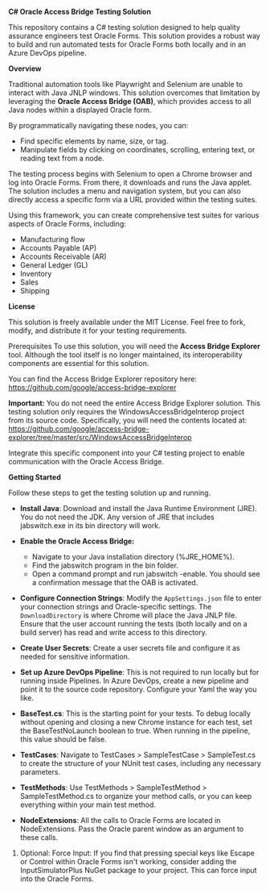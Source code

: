 **C# Oracle Access Bridge Testing Solution**

This repository contains a C# testing solution designed to help quality assurance engineers test Oracle Forms. This solution provides a robust way to build and run automated tests for Oracle Forms both locally and in an Azure DevOps pipeline.

**Overview**

Traditional automation tools like Playwright and Selenium are unable to interact with Java JNLP windows. This solution overcomes that limitation by leveraging the **Oracle Access Bridge (OAB)**, which provides access to all Java nodes within a displayed Oracle form.

By programmatically navigating these nodes, you can:

* Find specific elements by name, size, or tag.
* Manipulate fields by clicking on coordinates, scrolling, entering text, or reading text from a node.

The testing process begins with Selenium to open a Chrome browser and log into Oracle Forms. From there, it downloads and runs the Java applet. The solution includes a menu and navigation system, but you can also directly access a specific form via a URL provided within the testing suites.

Using this framework, you can create comprehensive test suites for various aspects of Oracle Forms, including:
* Manufacturing flow
* Accounts Payable (AP)
* Accounts Receivable (AR)
* General Ledger (GL)
* Inventory
* Sales
* Shipping

**License**

This solution is freely available under the MIT License. Feel free to fork, modify, and distribute it for your testing requirements.

Prerequisites
To use this solution, you will need the **Access Bridge Explorer** tool. Although the tool itself is no longer maintained, its interoperability components are essential for this solution.

You can find the Access Bridge Explorer repository here:
<br>https://github.com/google/access-bridge-explorer

**Important:** You do not need the entire Access Bridge Explorer solution. This testing solution only requires the WindowsAccessBridgeInterop project from its source code. Specifically, you will need the contents located at:
<br>https://github.com/google/access-bridge-explorer/tree/master/src/WindowsAccessBridgeInterop

Integrate this specific component into your C# testing project to enable communication with the Oracle Access Bridge.

**Getting Started**

Follow these steps to get the testing solution up and running.

* **Install Java**: Download and install the Java Runtime Environment (JRE). You do not need the JDK. Any version of JRE that includes jabswitch.exe in its bin directory will work.

* **Enable the Oracle Access Bridge:**
  - Navigate to your Java installation directory (%JRE_HOME%).
  - Find the jabswitch program in the bin folder.
  - Open a command prompt and run jabswitch -enable. You should see a confirmation message that the OAB is activated.

* **Configure Connection Strings**: Modify the `AppSettings.json` file to enter your connection strings and Oracle-specific settings. The `DownloadDirectory` is where Chrome will place the Java JNLP file. Ensure that the user account running the tests (both locally and on a build server) has read and write access to this directory.

* **Create User Secrets**: Create a user secrets file and configure it as needed for sensitive information.

* **Set up Azure DevOps Pipeline**: This is not required to run locally but for running inside Pipelines. In Azure DevOps, create a new pipeline and point it to the source code repository. Configure your Yaml the way you like.

* **BaseTest.cs**: This is the starting point for your tests. To debug locally without opening and closing a new Chrome instance for each test, set the BaseTestNoLaunch boolean to true. When running in the pipeline, this value should be false.

* **TestCases**: Navigate to TestCases > SampleTestCase > SampleTest.cs to create the structure of your NUnit test cases, including any necessary parameters.

* **TestMethods**: Use TestMethods > SampleTestMethod > SampleTestMethod.cs to organize your method calls, or you can keep everything within your main test method.
 
* **NodeExtensions**: All the calls to Oracle Forms are located in NodeExtensions. Pass the Oracle parent window as an argument to these calls.
1. Optional: Force Input: If you find that pressing special keys like Escape or Control within Oracle Forms isn't working, consider adding the InputSimulatorPlus NuGet package to your project. This can force input into the Oracle Forms.
